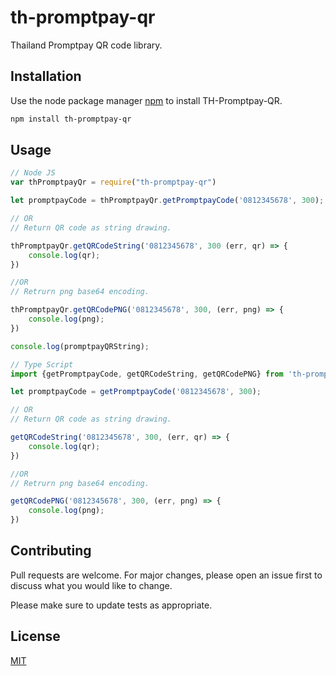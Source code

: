# th-promptpay-qr

Thailand Promptpay QR code library.

## Installation

Use the node package manager [npm](https://www.npmjs.com/get-npm) to install TH-Promptpay-QR.

```bash
npm install th-promptpay-qr
```

## Usage

```node.js
// Node JS
var thPromptpayQr = require("th-promptpay-qr")

let promptpayCode = thPromptpayQr.getPromptpayCode('0812345678', 300);

// OR
// Return QR code as string drawing.

thPromptpayQr.getQRCodeString('0812345678', 300 (err, qr) => {
    console.log(qr);
})

//OR
// Retrurn png base64 encoding.

thPromptpayQr.getQRCodePNG('0812345678', 300, (err, png) => {
    console.log(png);
})

console.log(promptpayQRString);
```

```node.js
// Type Script
import {getPromptpayCode, getQRCodeString, getQRCodePNG} from 'th-promptpay-qr';

let promptpayCode = getPromptpayCode('0812345678', 300);

// OR
// Return QR code as string drawing.

getQRCodeString('0812345678', 300, (err, qr) => {
    console.log(qr);
})

//OR
// Retrurn png base64 encoding.

getQRCodePNG('0812345678', 300, (err, png) => {
    console.log(png);
})

```

## Contributing
Pull requests are welcome. For major changes, please open an issue first to discuss what you would like to change.

Please make sure to update tests as appropriate.

## License
[MIT](https://choosealicense.com/licenses/mit/)